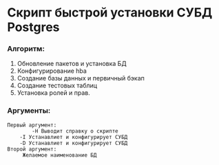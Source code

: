 # Скрипт быстрой установки СУБД Postgres
### Алгоритм:  
1. Обновление пакетов и установка БД 
2. Конфигурирование hba 
3. Создание базы данных и первичный бэкап 
4. Создание тестовых таблиц 
5. Установка ролей и прав. 
### Аргументы: 
```
Первый аргумент:  
        -H Выводит справку о скрипте 
	-I Устанавлиет и конфигурирует СУБД 
	-D Устанавлиет и конфигурирует СУБД 
Второй аргумент: 
	 Желаемое наименование БД 
```
